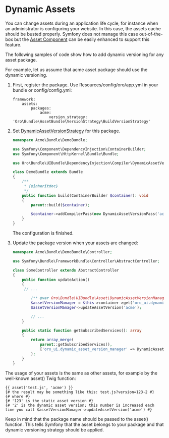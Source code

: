 <a id="bundle-docs-platform-ui-bundle-dynamic-assets"></a>

# Dynamic Assets

You can change assets during an application life cycle, for instance when an administrator is configuring your website. In this case, the assets cache should be busted properly. Symfony does not manage this case out-of-the-box but the <a href="https://symfony.com/doc/5.4/components/asset.html" target="_blank">Asset Component</a> can be easily enhanced to support this feature.

The following samples of code show how to add dynamic versioning for any asset package.

For example, let us assume that acme asset package should use the dynamic versioning.

1. First, register the package. Use Resources/config/oro/app.yml in your bundle or config/config.yml:
   ```none
   framework:
       assets:
           packages:
               acme:
                   version_strategy: 'Oro\Bundle\AssetBundle\VersionStrategy\BuildVersionStrategy'
   ```
2. Set <a href="https://github.com/oroinc/platform/blob/5.1/src/Oro/Bundle/UIBundle/Asset/DynamicAssetVersionStrategy.php" target="_blank">DynamicAssetVersionStrategy</a> for this package.
   ```php
   namespace Acme\Bundle\DemoBundle;

   use Symfony\Component\DependencyInjection\ContainerBuilder;
   use Symfony\Component\HttpKernel\Bundle\Bundle;

   use Oro\Bundle\UIBundle\DependencyInjection\Compiler\DynamicAssetVersionPass;

   class DemoBundle extends Bundle
   {
       /**
        * {@inheritdoc}
        */
       public function build(ContainerBuilder $container): void
       {
           parent::build($container);

           $container->addCompilerPass(new DynamicAssetVersionPass('acme'));
       }
   }
   ```

   The configuration is finished.
3. Update the package version when your assets are changed:
   ```php
   namespace Acme\Bundle\DemoBundle\Controller;

   use Symfony\Bundle\FrameworkBundle\Controller\AbstractController;

   class SomeController extends AbstractController
   {
       public function updateAction()
       {
        // ...

           /** @var Oro\Bundle\UIBundle\Asset\DynamicAssetVersionManager $assetVersionManager */
           $assetVersionManager = $this->container->get('oro_ui.dynamic_asset_version_manager');
           $assetVersionManager->updateAssetVersion('acme');

           // ...
       }

       public static function getSubscribedServices(): array
       {
           return array_merge(
               parent::getSubscribedServices(),
               ['oro_ui.dynamic_asset_version_manager' => DynamicAssetVersionManager::class]
           );
       }
   }
   ```

The usage of your assets is the same as other assets, for example by the well-known asset() Twig function:

```twig
{{ asset('test.js', 'acme') }}
{# the result may be something like this: test.js?version=123-2 #}
{# where #}
{# '123' is the static asset version #}
{# '2' is the dynamic asset version; this number is increased each time you call $assetVersionManager->updateAssetVersion('acme') #}
```

Keep in mind that the package name should be passed to the asset() function. This tells Symfony that the asset belongs to your package and that dynamic versioning strategy should be applied.

<!-- Frontend -->

